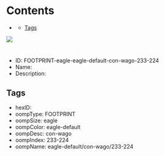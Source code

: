 



Contents
========

* [](#)
	* [Tags](#tags)
  
![][im]
# 

- ID: FOOTPRINT-eagle-eagle-default-con-wago-233-224
- Name: 
- Description: 

## Tags

- hexID: 
- oompType: FOOTPRINT
- oompSize: eagle
- oompColor: eagle-default
- oompDesc: con-wago
- oompIndex: 233-224
- oompName: eagle-default/con-wago/233-224



[im]: image.png

